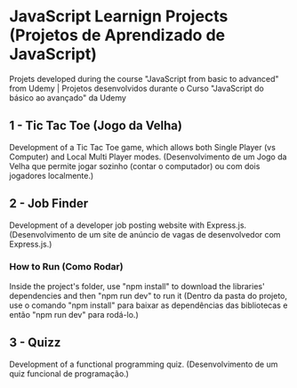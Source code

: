 # JavaScript Learnign Projects (Projetos de Aprendizado de JavaScript)
Projets developed during the course "JavaScript from basic to advanced" from Udemy | Projetos desenvolvidos durante o Curso "JavaScript do básico ao avançado" da Udemy

## 1 - Tic Tac Toe (Jogo da Velha)
Development of a Tic Tac Toe game, which allows both Single Player (vs Computer) and Local Multi Player modes.
(Desenvolvimento de um Jogo da Velha que permite jogar sozinho (contar o computador) ou com dois jogadores localmente.)

## 2 - Job Finder
Development of a developer job posting website with Express.js.
(Desenvolvimento de um site de anúncio de vagas de desenvolvedor com Express.js.)

### How to Run (Como Rodar)
Inside the project's folder, use "npm install" to download the libraries' dependencies and then "npm run dev" to run it
(Dentro da pasta do projeto, use o comando "npm install" para baixar as dependências das bibliotecas e então "npm run dev" para rodá-lo.)

## 3 - Quizz
Development of a functional programming quiz.
(Desenvolvimento de um quiz funcional de programação.)
